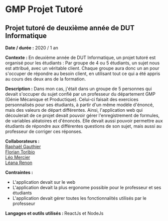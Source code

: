 # GMP Projet Tutoré
## Projet tutoré de deuxième année de DUT Informatique

<b>Date / durée :</b> 2020 / 1 an

<b>Contexte :</b> En deuxième année de DUT Informatique, un projet tutoré est organisé pour les étudiants : Par groupe de 4 ou 5 étudiants, un sujet nous est attribué, avec un véritable client. Chaque groupe aura donc un an pour s'occuper de répondre au besoin client, en utilisant tout ce qui a été appris au cours des deux ans de la formation.

<b>Description :</b> Dans mon cas, j'était dans un groupe de 5 personnes qui devait s'occuper du sujet confié par un professeur du département GMP (Génie Mécanique et Productique). Celui-ci faisait des exercices personnalisés pour ses étudiants, à partir d'un même modèle d'énoncé, mais des valeurs de départ différentes. Ainsi, l'application web qui découlerait de ce projet devait pouvoir gérer l'enregistrement de formules, de variables aléatoires et d'énoncés. Elle devait aussi pouvoir permettre aux étudiants de répondre aux différentes questions de son sujet, mais aussi au professeur de corriger ces réponses.

<b>Collaborateurs :</b> <br/>
<a href="https://github.com/Duffscs">Raphaël Gauthier</a> <br/>
<a href="https://github.com/sepios87">Florian Toribio</a> <br/>
<a href="https://github.com/Sawangg">Léo Mercier</a> <br/>
<a href="https://github.com/lrenon">Léana Renon</a> <br/>

<b>Contraintes : </b>
<ul>
  <li>L'application devait sur le web</li>
  <li>L'application devait la plus ergonome possible pour le professeur et ses étudiants</li>
  <li>L'application devait gérer toutes les fonctionnalités utilisés par le professeur</li>
</ul>

<b>Langages et outils utilisés : </b>
ReactJs et NodeJs
